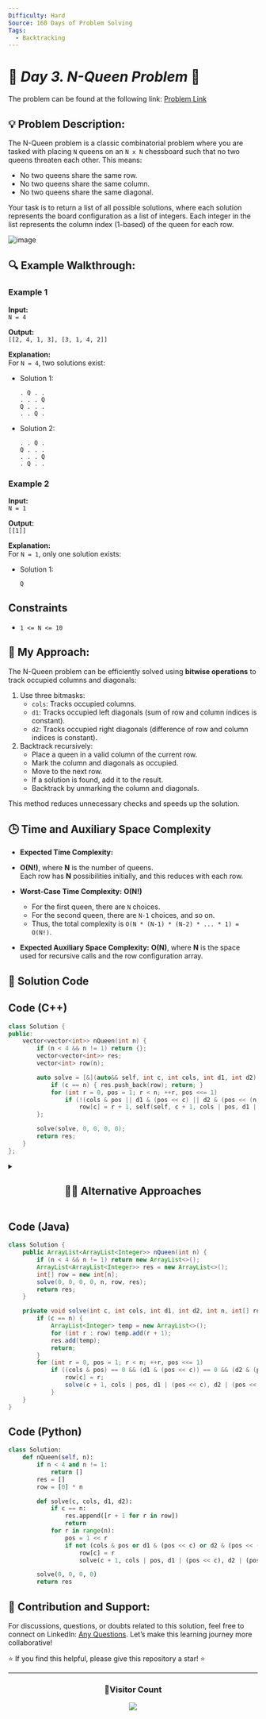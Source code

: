 ```yaml
---
Difficulty: Hard
Source: 160 Days of Problem Solving
Tags:
  - Backtracking
---
```


# 🚀 _Day 3. N-Queen Problem_ 🧠

The problem can be found at the following link: [Problem Link](https://www.geeksforgeeks.org/batch/gfg-160-problems/track/recursion-and-backtracking-gfg-160/problem/n-queen-problem0315)

## 💡 **Problem Description:**

The N-Queen problem is a classic combinatorial problem where you are tasked with placing `N` queens on an `N x N` chessboard such that no two queens threaten each other. This means:

- No two queens share the same row.
- No two queens share the same column.
- No two queens share the same diagonal.

Your task is to return a list of all possible solutions, where each solution represents the board configuration as a list of integers. Each integer in the list represents the column index (1-based) of the queen for each row.

![image](https://github.com/user-attachments/assets/ec8facf8-b951-4455-8a96-4e6dbdab1936)

## 🔍 **Example Walkthrough:**

### Example 1

**Input:**  
`N = 4`

**Output:**  
`[[2, 4, 1, 3], [3, 1, 4, 2]]`

**Explanation:**  
For `N = 4`, two solutions exist:

- Solution 1:
  ```
  . Q . .
  . . . Q
  Q . . .
  . . Q .
  ```
- Solution 2:
  ```
  . . Q .
  Q . . .
  . . . Q
  . Q . .
  ```

### Example 2

**Input:**  
`N = 1`

**Output:**  
`[[1]]`

**Explanation:**  
For `N = 1`, only one solution exists:

- Solution 1:
  ```
  Q
  ```

## **Constraints**

- `1 <= N <= 10`

## 🎯 **My Approach:**

The N-Queen problem can be efficiently solved using **bitwise operations** to track occupied columns and diagonals:

1. Use three bitmasks:
   - `cols`: Tracks occupied columns.
   - `d1`: Tracks occupied left diagonals (sum of row and column indices is constant).
   - `d2`: Tracks occupied right diagonals (difference of row and column indices is constant).
2. Backtrack recursively:
   - Place a queen in a valid column of the current row.
   - Mark the column and diagonals as occupied.
   - Move to the next row.
   - If a solution is found, add it to the result.
   - Backtrack by unmarking the column and diagonals.

This method reduces unnecessary checks and speeds up the solution.

## 🕒 **Time and Auxiliary Space Complexity**

- **Expected Time Complexity:**
- **O(N!)**, where **N** is the number of queens.  
  Each row has **N** possibilities initially, and this reduces with each row.
- **Worst-Case Time Complexity:** **O(N!)**

  - For the first queen, there are `N` choices.
  - For the second queen, there are `N-1` choices, and so on.
  - Thus, the total complexity is `O(N * (N-1) * (N-2) * ... * 1) = O(N!)`.

- **Expected Auxiliary Space Complexity:** **O(N)**, where **N** is the space used for recursive calls and the row configuration array.

## 📝 **Solution Code**

## Code (C++)

```cpp
class Solution {
public:
    vector<vector<int>> nQueen(int n) {
        if (n < 4 && n != 1) return {};
        vector<vector<int>> res;
        vector<int> row(n);

        auto solve = [&](auto&& self, int c, int cols, int d1, int d2) -> void {
            if (c == n) { res.push_back(row); return; }
            for (int r = 0, pos = 1; r < n; ++r, pos <<= 1)
                if (!(cols & pos || d1 & (pos << c) || d2 & (pos << (n - 1 - c))))
                    row[c] = r + 1, self(self, c + 1, cols | pos, d1 | (pos << c), d2 | (pos << (n - 1 - c)));
        };

        solve(solve, 0, 0, 0, 0);
        return res;
    }
};
```

<details>
  <summary><h2 align='center'>👨‍💻 Alternative Approaches</h2></summary>

## **1️⃣ Bitmasking + Backtracking (Most Optimized)**

This approach uses **bitwise operations** to efficiently track columns and diagonals.

```cpp
class Solution {
public:
    vector<vector<int>> nQueen(int n) {
        if (n == 2 || n == 3) return {};
        vector<vector<int>> result;
        vector<int> row(n);

        auto solve = [&](auto&& self, int c, int cols, int d1, int d2) -> void {
            if (c == n) { result.push_back(row); return; }
            for (int pos = ((1 << n) - 1) & ~(cols | d1 | d2); pos; pos &= pos - 1) {
                int r = __builtin_ctz(pos);
                row[c] = r + 1;
                self(self, c + 1, cols | (1 << r), (d1 | (1 << r)) << 1, (d2 | (1 << r)) >> 1);
            }
        };

        solve(solve, 0, 0, 0, 0);
        return result;
    }
};
```

### **Key Optimizations**

✅ **Bitwise tracking** of column, left-diagonal, and right-diagonal.  
✅ **Eliminates extra loops** for checking conflicts.  
✅ **Fastest pruning** using `__builtin_ctz(pos)` (extracts least significant set bit).

## **2️⃣ One-Dimensional Array + Backtracking**

This approach eliminates the need for extra space for diagonal checks.

```cpp
class Solution {
public:
    vector<vector<int>> nQueen(int n) {
        if (n == 2 || n == 3) return {};
        vector<vector<int>> result;
        vector<int> row(n);

        function<void(int, vector<bool>&, vector<bool>&, vector<bool>&)> solve = [&](int c, vector<bool>& cols, vector<bool>& d1, vector<bool>& d2) {
            if (c == n) { result.push_back(row); return; }
            for (int r = 0; r < n; r++) {
                if (cols[r] || d1[c - r + n - 1] || d2[c + r]) continue;
                row[c] = r + 1;
                cols[r] = d1[c - r + n - 1] = d2[c + r] = true;
                solve(c + 1, cols, d1, d2);
                cols[r] = d1[c - r + n - 1] = d2[c + r] = false;
            }
        };

        vector<bool> cols(n, false), d1(2 * n - 1, false), d2(2 * n - 1, false);
        solve(0, cols, d1, d2);
        return result;
    }
};
```

### **Key Optimizations**

✅ Uses **three boolean arrays** instead of nested loops.  
✅ Reduces **O(n) conflict checks** per column to **O(1) using precomputed indices**.  
✅ **Backtracks efficiently** without unnecessary calculations.

### **Comparison of Approaches**

| Approaches                             | Time Complexity | Space Complexity | Best For            |
| -------------------------------------- | --------------- | ---------------- | ------------------- |
| **Bitmasking + Recursion (1️⃣)**        | **O(n!)**       | **O(n)**         | Large `n` (Fastest) |
| **Boolean Arrays (Backtracking) (2️⃣)** | **O(n!)**       | **O(n)**         | Simplicity          |

### **Final Recommendation**

- **For Competitive Coding** → Use **Bitmasking (1️⃣)**
- **For Readability + Optimization** → Use **Boolean Arrays (2️⃣)**

🚀 **The fastest approach for large `n` is 1️⃣ (Bitmasking + Backtracking).**

</details>

## Code (Java)

```java
class Solution {
    public ArrayList<ArrayList<Integer>> nQueen(int n) {
        if (n < 4 && n != 1) return new ArrayList<>();
        ArrayList<ArrayList<Integer>> res = new ArrayList<>();
        int[] row = new int[n];
        solve(0, 0, 0, 0, n, row, res);
        return res;
    }

    private void solve(int c, int cols, int d1, int d2, int n, int[] row, ArrayList<ArrayList<Integer>> res) {
        if (c == n) {
            ArrayList<Integer> temp = new ArrayList<>();
            for (int r : row) temp.add(r + 1);
            res.add(temp);
            return;
        }
        for (int r = 0, pos = 1; r < n; ++r, pos <<= 1)
            if ((cols & pos) == 0 && (d1 & (pos << c)) == 0 && (d2 & (pos << (n - 1 - c))) == 0) {
                row[c] = r;
                solve(c + 1, cols | pos, d1 | (pos << c), d2 | (pos << (n - 1 - c)), n, row, res);
            }
    }
}
```

## Code (Python)

```python
class Solution:
    def nQueen(self, n):
        if n < 4 and n != 1:
            return []
        res = []
        row = [0] * n

        def solve(c, cols, d1, d2):
            if c == n:
                res.append([r + 1 for r in row])
                return
            for r in range(n):
                pos = 1 << r
                if not (cols & pos or d1 & (pos << c) or d2 & (pos << (n - 1 - c))):
                    row[c] = r
                    solve(c + 1, cols | pos, d1 | (pos << c), d2 | (pos << (n - 1 - c)))

        solve(0, 0, 0, 0)
        return res
```

## 🎯 **Contribution and Support:**

For discussions, questions, or doubts related to this solution, feel free to connect on LinkedIn: [Any Questions](https://www.linkedin.com/in/patel-hetkumar-sandipbhai-8b110525a/). Let’s make this learning journey more collaborative!

⭐ If you find this helpful, please give this repository a star! ⭐

---

<div align="center">
  <h3><b>📍Visitor Count</b></h3>
</div>

<p align="center">
  <img src="https://profile-counter.glitch.me/Hunterdii/count.svg" />
</p>
